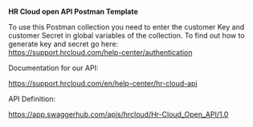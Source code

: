 **HR Cloud open API Postman Template**


To use this Postman collection you need to enter the customer Key and customer Secret in global variables of the collection. 
To find out how to generate key and secret go here:  
https://support.hrcloud.com/help-center/authentication


Documentation for our API:

https://support.hrcloud.com/en/help-center/hr-cloud-api


API Definition:

https://app.swaggerhub.com/apis/hrcloud/Hr-Cloud_Open_API/1.0
